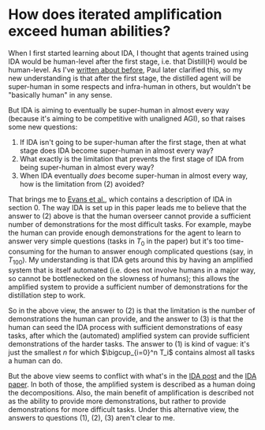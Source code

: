 # How does iterated amplification exceed human abilities?

When I first started learning about IDA, I thought that agents trained using IDA would be human-level after the first stage, i.e. that Distill(H) would be human-level. As I've [written about before](https://www.lesswrong.com/posts/FdfzFcRvqLf4k5eoQ/list-of-resolved-confusions-about-ida?commentId=bdcWwPhaZxiy7rxLb), Paul later clarified this, so my new understanding is that after the first stage, the distilled agent will be super-human in some respects and infra-human in others, but wouldn't be "basically human" in any sense.

But IDA is aiming to eventually be super-human in almost every way (because it's aiming to be competitive with unaligned AGI), so that raises some new questions:

1. If IDA isn't going to be super-human after the first stage, then at what stage does IDA become super-human in almost every way?
2. What exactly is the limitation that prevents the first stage of IDA from being super-human in almost every way?
3. When IDA eventually _does_ become super-human in almost every way, how is the limitation from (2) avoided?

That brings me to [Evans et al.](https://owainevans.github.io/pdfs/evans_ida_projects.pdf), which contains a description of IDA in section 0. The way IDA is set up in this paper leads me to believe that the answer to (2) above is that the human overseer cannot provide a sufficient number of demonstrations for the most difficult tasks. For example, maybe the human can provide enough demonstrations for the agent to learn to answer very simple questions (tasks in $T_0$ in the paper) but it's too time-consuming for the human to answer enough complicated questions (say, in $T_{100}$). My understanding is that IDA gets around this by having an amplified system that is itself automated (i.e. does not involve humans in a major way, so cannot be bottlenecked on the slowness of humans); this allows the amplified system to provide a sufficient number of demonstrations for the distillation step to work.

So in the above view, the answer to (2) is that the limitation is the number of demonstrations the human can provide, and the answer to (3) is that the human can seed the IDA process with sufficient demonstrations of easy tasks, after which the (automated) amplified system can provide sufficient demonstrations of the harder tasks. The answer to (1) is kind of vague: it's just the smallest $n$ for which $\bigcup_{i=0}^n T_i$ contains almost all tasks a human can do.

But the above view seems to conflict with what's in the [IDA post](https://ai-alignment.com/iterated-distillation-and-amplification-157debfd1616) and the [IDA paper](https://arxiv.org/abs/1810.08575). In both of those, the amplified system is described as a human doing the decompositions. Also, the main benefit of amplification is described not as the ability to provide more demonstrations, but rather to provide demonstrations for more difficult tasks. Under this alternative view, the answers to questions (1), (2), (3) aren't clear to me.


